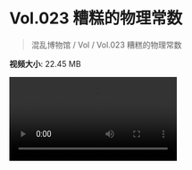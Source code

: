 # Vol.023 糟糕的物理常数

> 混乱博物馆 / Vol / Vol.023 糟糕的物理常数

**视频大小**: 22.45 MB

<div class="video"><video src="https://file.hsyhx.top/archive/混乱博物馆/Vol/023.mp4" controls preload>🤔 您的浏览器不支持 video 标签</video></div>